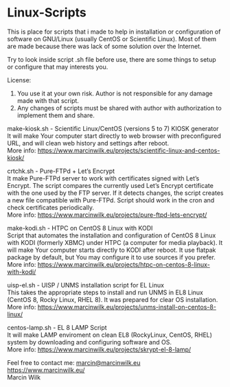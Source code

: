 # Linux-Scripts
This is place for scripts that i made to help in installation or configuration of software on GNU/Linux (usually CentOS or Scientific Linux). Most of them are made because there was lack of some solution over the Internet.

Try to look inside script .sh file before use, there are some things to setup or configure that may interests you.

License:
1. You use it at your own risk. Author is not responsible for any damage made with that script.
2. Any changes of scripts must be shared with author with authorization to implement them and share.

make-kiosk.sh - Scientific Linux/CentOS (versions 5 to 7) KIOSK generator  
It will make Your computer start directly to web browser with preconfigured URL, and will clean web history and settings after reboot.  
More info: https://www.marcinwilk.eu/projects/scientific-linux-and-centos-kiosk/

crtchk.sh - Pure-FTPd + Let’s Encrypt  
It make Pure-FTPd server to work with certificates signed with Let’s Encrypt. The script compares the currently used Let’s Encrypt certificate with the one used by the FTP server. If it detects changes, the script creates a new file compatible with Pure-FTPd. Script should work in the cron and check certificates periodically.  
More info: https://www.marcinwilk.eu/projects/pure-ftpd-lets-encrypt/

make-kodi.sh - HTPC on CentOS 8 Linux with KODI  
Script that automates the installation and configuration of CentOS 8 Linux with KODI (formerly XBMC) under HTPC (a computer for media playback). It will make Your computer starts directly to KODI after reboot. It use flatpak package by default, but You may configure it to use sources if you prefer.  
More info: https://www.marcinwilk.eu/projects/htpc-on-centos-8-linux-with-kodi/

uisp-el.sh - UISP / UNMS installation script for EL Linux  
This takes the appropriate steps to install and run UNMS in EL8 Linux (CentOS 8, Rocky Linux, RHEL 8). It was prepared for clear OS installation.  
More info: https://www.marcinwilk.eu/projects/unms-install-on-centos-8-linux/

centos-lamp.sh - EL 8 LAMP Script  
It will make LAMP enviroment on clean EL8 (RockyLinux, CentOS, RHEL) system by downloading and configuring software and OS.  
More info: https://www.marcinwilk.eu/projects/skrypt-el-8-lamp/

Feel free to contact me: marcin@marcinwilk.eu  
https://www.marcinwilk.eu/  
Marcin Wilk  
